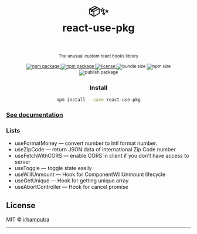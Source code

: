 <div align="center">
<h1>
<br/>
📦✨
<br/>
react-use-pkg
<br/>
<br/>
</h1>

<small>The unusual custom react hooks library</small>

<sup>
<a href="https://www.npmjs.com/package/react-use-pkg">
<img src="https://img.shields.io/npm/v/react-use-pkg.svg" alt="npm package" />
</a>
<a href="#">
<img src="https://travis-ci.com/irhamputra/react-use-pkg.svg?branch=master" alt="npm package" />
</a>
<a href="https://img.shields.io/github/license/irhamputra/react-use-pkg">
<img src="https://img.shields.io/github/license/irhamputra/react-use-pkg" alt="license" />
</a>
  
<img src="https://badgen.net/bundlephobia/minzip/react-use-pkg" alt="bundle size" />

<img src="https://badgen.net/npm/dt/react-use-pkg" alt="npm size" />

<img src="https://badgen.net/packagephobia/publish/react-use-pkg" alt="publish package" />

</sup>
</div>


<div align="center">
<h3>Install</h3>

```bash
npm install --save react-use-pkg
```
</div>

### [See documentation](https://github.com/irhamputra/react-use-pkg/wiki/docs)

### Lists

- useFormatMoney — convert number to Intl format number.
- useZipCode — return JSON data of international Zip Code number
- useFetchWithCORS — enable CORS in client if you don't have access to server
- useToggle — toggle state easily
- useWillUnmount — Hook for ComponentWillUnmount lifecycle
- useGetUnique — Hook for getting unique array
- useAbortController — Hook for cancel promise

## License

MIT © [irhamputra](https://github.com/irhamputra)

---
